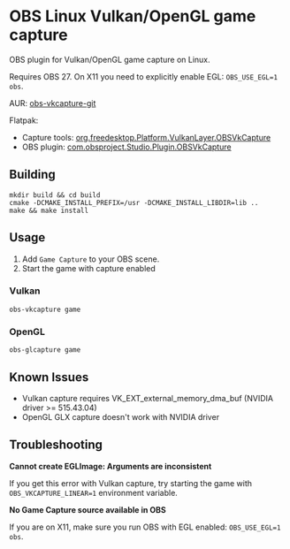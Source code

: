 # OBS Linux Vulkan/OpenGL game capture

OBS plugin for Vulkan/OpenGL game capture on Linux.

Requires OBS 27.
On X11 you need to explicitly enable EGL: `OBS_USE_EGL=1 obs`.

AUR: [obs-vkcapture-git](https://aur.archlinux.org/packages/obs-vkcapture-git/)

Flatpak:
* Capture tools: [org.freedesktop.Platform.VulkanLayer.OBSVkCapture](https://github.com/flathub/org.freedesktop.Platform.VulkanLayer.OBSVkCapture)
* OBS plugin: [com.obsproject.Studio.Plugin.OBSVkCapture](https://github.com/flathub/com.obsproject.Studio.Plugin.OBSVkCapture)

## Building

    mkdir build && cd build
    cmake -DCMAKE_INSTALL_PREFIX=/usr -DCMAKE_INSTALL_LIBDIR=lib ..
    make && make install

## Usage

1. Add `Game Capture` to your OBS scene.
2. Start the game with capture enabled

### Vulkan

    obs-vkcapture game

### OpenGL

    obs-glcapture game

## Known Issues

* Vulkan capture requires VK_EXT_external_memory_dma_buf (NVIDIA driver >= 515.43.04)
* OpenGL GLX capture doesn't work with NVIDIA driver

## Troubleshooting

**Cannot create EGLImage: Arguments are inconsistent**

If you get this error with Vulkan capture, try starting the game with `OBS_VKCAPTURE_LINEAR=1` environment variable.

**No Game Capture source available in OBS**

If you are on X11, make sure you run OBS with EGL enabled: `OBS_USE_EGL=1 obs`.
